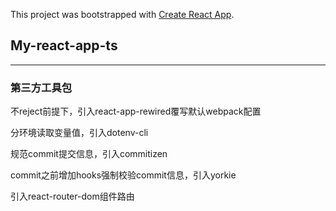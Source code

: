 This project was bootstrapped with [Create React App](https://github.com/facebook/create-react-app).

## My-react-app-ts

---

### 第三方工具包

不reject前提下，引入react-app-rewired覆写默认webpack配置

分环境读取变量值，引入dotenv-cli

规范commit提交信息，引入commitizen

commit之前增加hooks强制校验commit信息，引入yorkie

引入react-router-dom组件路由